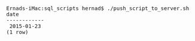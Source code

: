 

<pre>
Ernads-iMac:sql_scripts hernad$ ./push_script_to_server.sh  f18-test toplota_2014 test.sql
date    
------------
 2015-01-23
(1 row)
</pre>


